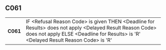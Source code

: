 ## C061
<table>
 <tr>
  <th>
   C061
  </th>
  <td>
   IF &lt;Refusal Reason Code&gt; is given  THEN  &lt;Deadline for Results&gt; does not apply  &lt;Delayed Result Reason Code&gt; does not apply  ELSE  &lt;Deadline for Results&gt; is 'R'  &lt;Delayed Result Reason Code&gt; is 'R'
  </td>
 </tr>
</table>
